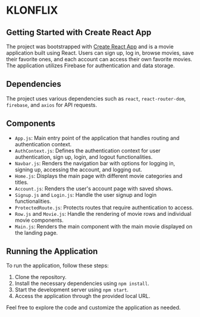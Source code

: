 # KLONFLIX

## Getting Started with Create React App

The project was bootstrapped with [Create React App](https://github.com/facebook/create-react-app) and is a movie application built using React. Users can sign up, log in, browse movies, save their favorite ones, and each account can access their own favorite movies. The application utilizes Firebase for authentication and data storage.

## Dependencies

The project uses various dependencies such as `react`, `react-router-dom`, `firebase`, and `axios` for API requests.

## Components

- `App.js`: Main entry point of the application that handles routing and authentication context.
- `AuthContext.js`: Defines the authentication context for user authentication, sign up, login, and logout functionalities.
- `Navbar.js`: Renders the navigation bar with options for logging in, signing up, accessing the account, and logging out.
- `Home.js`: Displays the main page with different movie categories and titles.
- `Account.js`: Renders the user's account page with saved shows.
- `Signup.js` and `Login.js`: Handle the user signup and login functionalities.
- `ProtectedRoute.js`: Protects routes that require authentication to access.
- `Row.js` and `Movie.js`: Handle the rendering of movie rows and individual movie components.
- `Main.js`: Renders the main component with the main movie displayed on the landing page.

## Running the Application

To run the application, follow these steps:

1. Clone the repository.
2. Install the necessary dependencies using `npm install`.
3. Start the development server using `npm start`.
4. Access the application through the provided local URL.

Feel free to explore the code and customize the application as needed.
